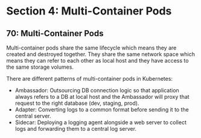 # Section 4: Multi-Container Pods

## 70: Multi-Container Pods

Multi-container pods share the same lifecycle which means they are created and
destroyed together. They share the same network space which means they can refer
to each other as local host and they have access to the same storage volumes.

There are different patterns of multi-container pods in Kubernetes:

- Ambassador: Outsourcing DB connection logic so that application always refers
  to a DB at local host and the Ambassador will proxy that request to the right
  database (dev, staging, prod).
- Adapter: Converting logs to a common format before sending it to the central server.
- Sidecar: Deploying a logging agent alongside a web server to collect logs and
  forwarding them to a central log server.
